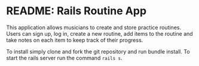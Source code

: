 # README:  Rails Routine App

This application allows musicians to create and store practice routines.  Users can sign up, log in, create a new routine, add items to the routine and take notes on each item to keep track of their progress.

To install simply clone and fork the git repository and run bundle install.  To start the rails server run the command `rails s`.  
